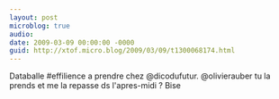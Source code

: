 ```yaml
---
layout: post
microblog: true
audio: 
date: 2009-03-09 00:00:00 -0000
guid: http://xtof.micro.blog/2009/03/09/t1300068174.html
---
```

Databalle #effilience a prendre chez @dicodufutur. @olivierauber tu la prends et me la repasse ds l'apres-midi ? Bise
